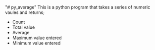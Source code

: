 "# py_average"
This is a python program that takes a series of numeric vaules and returns;

- Count
- Total value
- Average
- Maximum value entered
- Minimum value entered
